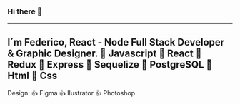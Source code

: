 ### Hi there 👋
___________________________________________________________________
I´m Federico, React - Node Full Stack Developer & Graphic Designer.
🔢 Javascript
🔢 React
🔢 Redux
🔢 Express
🔢 Sequelize
🔢 PostgreSQL
🔢 Html
🔢 Css
-----------------
Design: 
👍 Figma
👍 Ilustrator
👍 Photoshop

<!--
**FedeOrefici/FedeOrefici** is a ✨ _special_ ✨ repository because its `README.md` (this file) appears on your GitHub profile.
-->
